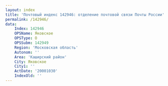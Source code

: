 ```yaml
---
layout: index
title: 'Почтовый индекс 142946: отделение почтовой связи Почты России'
permalink: /142946/
data:
    Index: 142946
    OPSName: Яковское
    OPSType: О
    OPSSubm: 142949
    Region: 'Московская область'
    Autonom: ''
    Area: 'Каширский район'
    City: Яковское
    City1: ''
    ActDate: '20001030'
    IndexOld: ''
---
```

